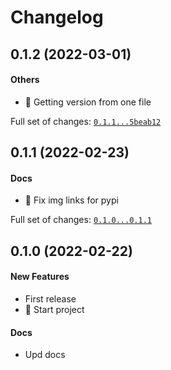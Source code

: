 # Changelog

## 0.1.2 (2022-03-01)

#### Others

* :art: Getting version from one file

Full set of changes: [`0.1.1...5beab12`](https://github.com/Mcublog/embuild_colorize/compare/0.1.1...5beab12)

## 0.1.1 (2022-02-23)

#### Docs

* :art: Fix img links for pypi

Full set of changes: [`0.1.0...0.1.1`](https://github.com/Mcublog/embuild_colorize/compare/0.1.0...0.1.1)

## 0.1.0 (2022-02-22)

#### New Features

* First release
* :tada: Start project
#### Docs

* Upd docs
